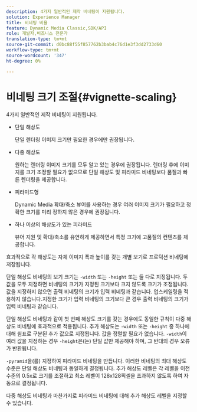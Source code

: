 ```yaml
---
description: 4가지 일반적인 제작 비네팅이 지원됩니다.
solution: Experience Manager
title: 비네팅 비율
feature: Dynamic Media Classic,SDK/API
role: 개발자,비즈니스 전문가
translation-type: tm+mt
source-git-commit: d0bc88f55f857762b3bab4c76d1e3f3dd2733d60
workflow-type: tm+mt
source-wordcount: '347'
ht-degree: 0%

---
```



# 비네팅 크기 조절{#vignette-scaling}

4가지 일반적인 제작 비네팅이 지원됩니다.

* 단일 해상도

   단일 렌더링 이미지 크기만 필요한 경우에만 권장됩니다.
* 다중 해상도

   원하는 렌더링 이미지 크기를 모두 알고 있는 경우에 권장됩니다. 렌더링 후에 이미지를 크기 조정할 필요가 없으므로 단일 해상도 및 피라미드 비네팅보다 품질과 빠른 렌더링을 제공합니다.
* 피라미드형

   Dynamic Media 확대/축소 뷰어를 사용하는 경우 여러 이미지 크기가 필요하고 정확한 크기를 미리 정하지 않은 경우에 권장됩니다.
* 하나 이상의 해상도가 있는 피라미드

   뷰어 지원 및 확대/축소를 유연하게 제공하면서 특정 크기에 고품질의 컨텐츠를 제공합니다.

효과적으로 각 해상도는 자체 이미지 폭과 높이를 갖는 개별 보기로 프로덕션 비네팅에 저장됩니다.

단일 해상도 비네팅의 보기 크기는 `-width` 또는 `-height` 또는 둘 다로 지정됩니다. 두 값을 모두 지정하면 비네팅의 크기가 지정된 크기보다 크지 않도록 크기가 조정됩니다. 값을 지정하지 않으면 출력 비네팅의 크기가 입력 비네팅과 같습니다. 업스케일링을 적용하지 않습니다.지정한 크기가 입력 비네팅의 크기보다 큰 경우 출력 비네팅의 크기가 입력 비네팅과 같습니다.

단일 해상도 비네팅과 같이 첫 번째 해상도 크기를 갖는 경우에도 동일한 규칙이 다중 해상도 비네팅에 효과적으로 적용됩니다. 추가 해상도는 `-width` 또는 `-height` 중 하나에 대해 쉼표로 구분된 추가 값으로 지정됩니다. 값을 정렬할 필요가 없습니다. `-width`이 여러 값을 지정하는 경우 `-height`은(는) 단일 값만 제공해야 하며, 그 반대의 경우 오류가 반환됩니다.

`-pyramid`을(를) 지정하여 피라미드 비네팅을 만듭니다. 이러한 비네팅의 최대 해상도 수준은 단일 해상도 비네팅과 동일하게 결정됩니다. 추가 해상도 레벨은 각 레벨을 이전 수준의 0.5x로 크기를 조절하고 최소 레벨이 128x128픽셀을 초과하지 않도록 하여 자동으로 결정됩니다.

다중 해상도 비네팅과 마찬가지로 피라미드 비네팅에 대해 추가 해상도 레벨을 지정할 수 있습니다.
